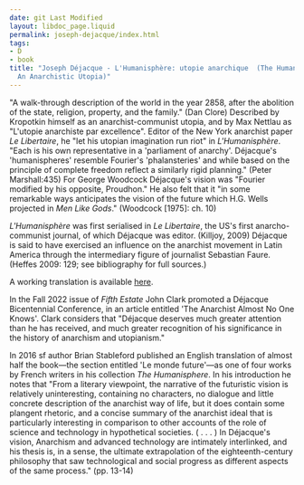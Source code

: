 ```yaml
---
date: git Last Modified
layout: libdoc_page.liquid
permalink: joseph-dejacque/index.html
tags:
- D
- book
title: "Joseph Déjacque - L'Humanisphère: utopie anarchique  (The Humanisphere:
  An Anarchistic Utopia)"
---
```


"A walk-through description of the world in the year 2858, after the abolition of the state, religion, property, and the family." (Dan Clore) Described by Kropotkin himself as an anarchist-communist utopia, and by Max Nettlau as "L'utopie anarchiste par excellence". Editor of the New York anarchist paper _Le Libertaire_, he "let his utopian imagination run riot" in _L'Humanisphère_. "Each is his own representative in a 'parliament of anarchy'. Déjacque's 'humanispheres' resemble Fourier's 'phalansteries' and while based on the principle of complete freedom reflect a similarly rigid planning." (Peter Marshall:435) For George Woodcock Déjacque's vision was "Fourier modified by his opposite, Proudhon." He also felt that it "in some remarkable ways anticipates the vision of the future which H.G. Wells projected in _Men Like Gods_." (Woodcock [1975]: ch. 10)

_L'Humanisphère_ was first serialised in _Le Libertaire_, the US's first anarcho-communist journal, of which Déjacque was editor. (Killjoy, 2009) Déjacque is said to have exercised an influence on the anarchist movement in Latin America through the intermediary figure of journalist Sebastian Faure. (Heffes 2009: 129; see bibliography for full sources.)

A working translation is available <a href="https://www.libertarian-labyrinth.org/working-translations/joseph-dejacque-the-humanisphere-1858/">here</a>.

In the Fall 2022 issue of _Fifth Estate_ John Clark promoted a Déjacque Bicentennial Conference, in an article entitled 'The Anarchist Almost No One Knows'. Clark considers that "Déjacque deserves much greater attention than he has received, and much greater recognition of his significance in the history of anarchism and utopianism."

In 2016 sf author Brian Stableford published an English translation of almost half the book—the section entitled 'Le monde future'—as one of four works by French writers in his collection _The Humanisphere_. In his introduction he notes that "From a literary viewpoint, the narrative of the futuristic vision is relatively uninteresting, containing no characters, no dialogue and little concrete description of the anarchist way of life, but it does contain some plangent rhetoric, and a concise summary of the anarchist ideal that is particularly interesting in comparison to other accounts of the role of science and technology in hypothetical societies. ( . . . ) In Déjacque's vision, Anarchism and advanced technology are intimately interlinked, and his thesis is, in a sense, the ultimate extrapolation of the eighteenth-century philosophy that saw technological and social progress as different aspects of the same process." (pp. 13-14)